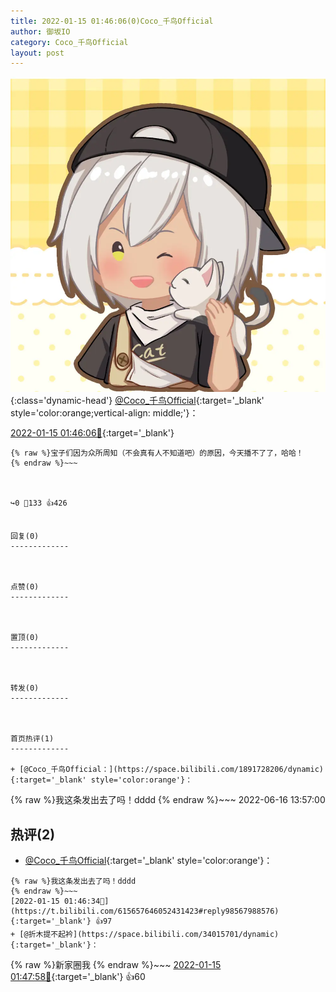 ```yaml
---
title: 2022-01-15 01:46:06(0)Coco_千鸟Official
author: 御坂IO
category: Coco_千鸟Official
layout: post
---
```


![img](/images/85e485bc0dbd0cde4d15f24d7cffe9704618ad10.jpg){:class='dynamic-head'}
[@Coco_千鸟Official](https://space.bilibili.com/1891728206/dynamic){:target='_blank' style='color:orange;vertical-align: middle;'}：

[2022-01-15 01:46:06🔗](https://t.bilibili.com/615657646052431423){:target='_blank'}

~~~
{% raw %}宝子们因为众所周知（不会真有人不知道吧）的原因，今天播不了了，哈哈！
{% endraw %}~~~



↪️0 💬133 👍426


回复(0)
-------------



点赞(0)
-------------



置顶(0)
-------------



转发(0)
-------------



首页热评(1)
-------------

+ [@Coco_千鸟Official：](https://space.bilibili.com/1891728206/dynamic){:target='_blank' style='color:orange'}：
~~~
{% raw %}我这条发出去了吗！dddd
{% endraw %}~~~
2022-06-16 13:57:00


热评(2)
-------------

+ [@Coco_千鸟Official](https://space.bilibili.com/1891728206/dynamic){:target='_blank' style='color:orange'}：
~~~
{% raw %}我这条发出去了吗！dddd
{% endraw %}~~~
[2022-01-15 01:46:34🔗](https://t.bilibili.com/615657646052431423#reply98567988576){:target='_blank'} 👍97
+ [@折木提不起衿](https://space.bilibili.com/34015701/dynamic){:target='_blank'}：
~~~
{% raw %}新家圈我
{% endraw %}~~~
[2022-01-15 01:47:58🔗](https://t.bilibili.com/615657646052431423#reply98568173664){:target='_blank'} 👍60


